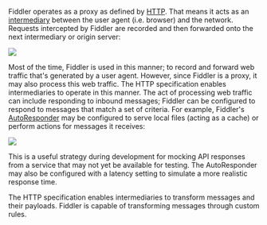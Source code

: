 Fiddler operates as a proxy as defined by [HTTP](https://en.wikipedia.org/wiki/Hypertext_Transfer_Protocol). That means it acts as an [intermediary](https://httpwg.org/http-core/draft-ietf-httpbis-semantics-latest.html#intermediaries) between the user agent (i.e. browser) and the network. Requests intercepted by Fiddler are recorded and then forwarded onto the next intermediary or origin server:

![](https://i.imgur.com/QI68wLv.png)

Most of the time, Fiddler is used in this manner; to record and forward web traffic that's generated by a user agent. However, since Fiddler is a proxy, it may also process this web traffic. The HTTP specification enables intermediaries to operate in this manner. The act of processing web traffic can include responding to inbound messages; Fiddler can be configured to respond to messages that match a set of criteria. For example, Fiddler's [AutoResponder](https://docs.telerik.com/fiddler/KnowledgeBase/AutoResponder) may be configured to serve local files (acting as a cache) or perform actions for messages it receives:

![](https://i.imgur.com/O2AkO1j.png)

This is a useful strategy during development for mocking API responses from a service that may not yet be available for testing. The AutoResponder may also be configured with a latency setting to simulate a more realistic response time.

The HTTP specification enables intermediaries to transform messages and their payloads. Fiddler is capable of transforming messages through custom rules.
